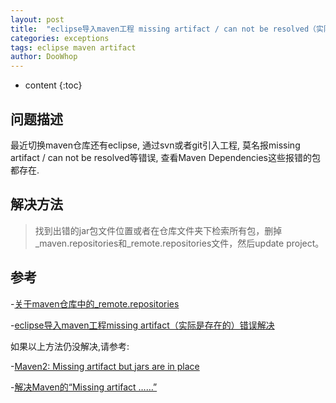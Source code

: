 ```yaml
---
layout: post
title:  "eclipse导入maven工程 missing artifact / can not be resolved（实际是存在的)"
categories: exceptions
tags: eclipse maven artifact
author: DooWhop
---
```


* content
{:toc}

## 问题描述

 最近切换maven仓库还有eclipse, 通过svn或者git引入工程, 莫名报missing artifact / can not be resolved等错误, 查看Maven Dependencies这些报错的包都存在.


## 解决方法

> 找到出错的jar包文件位置或者在仓库文件夹下检索所有包，删掉_maven.repositories和_remote.repositories文件，然后update project。


## 参考

-[关于maven仓库中的_remote.repositories](https://my.oschina.net/yibuliushen/blog/1550292)

-[eclipse导入maven工程missing artifact（实际是存在的）错误解决](https://www.cnblogs.com/zxy500/p/5836044.html)

如果以上方法仍没解决,请参考:

-[Maven2: Missing artifact but jars are in place](https://stackoverflow.com/questions/6111408/maven2-missing-artifact-but-jars-are-in-place)

-[解决Maven的“Missing artifact ……”](https://www.jianshu.com/p/510874e47dea)
